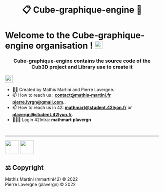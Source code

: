 # <h1 align="center">📋 Cube-graphique-engine 📃</h1>

# Welcome to the Cube-graphique-engine organisation ! <img src="https://avatars.githubusercontent.com/u/109475065?s=400&u=63d86cfbf17df8ec0e4b3b889230b85c0c951076&v=4" width="25">

<h3 style="text-align: center">Cube-graphique-engine contains the source code of the Cub3D project and Library use to create it</h3>

<a href="https://42lyon.fr"><img src="https://campusnumerique.auvergnerhonealpes.fr/app/uploads/2020/06/logo-noir-42-lyon.png" height=" 25"></a>

- ✍🏻 Created by Mathis Martini and Pierre Lavergne.
- 📫 How to reach us : **contact@mathis-martini.fr** **pierre.lvrgn@gmail.com.**.
- 📫 How to reach us in 42: **mathmart@student.42lyon.fr** or **plavergn@student.42lyon.fr**.
- 👨🏻‍💻 Login 42Intra: **mathmart** **plavergn**
<br>

-----------
<img src="https://avatars.githubusercontent.com/u/109475065?s=400&u=63d86cfbf17df8ec0e4b3b889230b85c0c951076&v=4" width="45"> <a href="https://42lyon.fr"><img src="https://campusnumerique.auvergnerhonealpes.fr/app/uploads/2020/06/logo-noir-42-lyon.png" height=" 45"></a>

<h2 align="left">⚖️ Copyright</h2>
<p align="left">
  Mathis Martini (mmartini42) © 2022
<br>
  Pierre Lavergne (plavergn) © 2022
</p>
